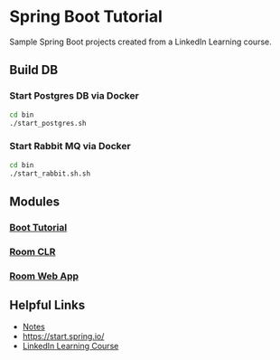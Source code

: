 # Spring Boot Tutorial

Sample Spring Boot projects created from a LinkedIn Learning course.


## Build DB
### Start Postgres DB via Docker
```bash
cd bin
./start_postgres.sh
```

### Start Rabbit MQ via Docker
```bash
cd bin
./start_rabbit.sh.sh
```

## Modules
### [Boot Tutorial](boot-tutorial/README.md)
### [Room CLR](room-clr/README.md)
### [Room Web App](room-web-app/README.md)

## Helpful Links
- [Notes](notes.md)
- https://start.spring.io/
- [LinkedIn Learning Course](https://www.linkedin.com/learning/spring-boot-2-0-essential-training-2/configuring-embedded-tomcat?u=2079044)